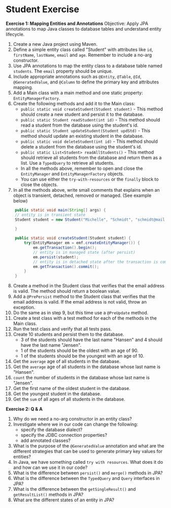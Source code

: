 # Student Exercise

**Exercise 1: Mapping Entities and Annotations**
Objective: Apply JPA annotations to map Java classes to database tables and understand entity lifecycle.

1. Create a new Java project using Maven.
2. Define a simple entity class called "Student" with attributes like `id`, `firstName`, `lastName`, `email` and `age`. Remember to include a no-arg constructor.
3. Use JPA annotations to map the entity class to a database table named `students`. The `email` property should be unique.
4. Include appropriate annotations such as `@Entity`, `@Table`, `@Id`, `@GeneratedValue`, and `@Column` to define the primary key and attributes mapping.
5. Add a Main class with a main method and one static property: `EntityManagerFactory`.
6. Create the following methods and add it to the Main class:
   - `public static void createStudent(Student student)` - This method should create a new student and persist it to the database.
   - `public static Student readStudent(int id)` - This method should read a student from the database using the student's id.
   - `public static Student updateStudent(Student updStd)` - This method should update an existing student in the database.
   - `public static void deleteStudent(int id)` - This method should delete a student from the database using the student's id.
   - `public static List<Student> readAllStudents()` - This method should retrieve all students from the database and return them as a list. Use a `TypedQuery` to retrieve all students. 
   - In all the methods above, remember to open and close the `EntityManager` and `EntityManagerFactory` objects.
   - You can use either the `try-with-resources` or the `finally` block to close the objects.
7. In all the methods above, write small comments that explains when an object is transient, detached, removed or managed. (See example below)

```JAVA
    public static void main(String[] args) {
    // entity is in transient state
    Student student = new Student("Michelle", "Schmidt", "schmidt@mail.com", 30);

    }
    
    public static void createStudent(Student student) {
        try(EntityManager em = emf.createEntityManager()) {
            em.getTransaction().begin();
            // entity is in managed state (after persist)
            em.persist(student);
            // entity is in detached state after the transaction is committed
            em.getTransaction().commit();
        }
    }
```

8. Create a method in the Student class that verifies that the email address is valid. The method should return a boolean value. 
9. Add a `@PrePersist` method to the Student class that verifies that the email address is valid. If the email address is not valid, throw an exception. 
10. Do the same as in step 9, but this time use a `@PreUpdate` method. 
11. Create a test class with a test method for each of the methods in the Main class. 
12. Run the test class and verify that all tests pass. 
13. Create 10 students and persist them to the database. 
    - 3 of the students should have the last name "Hansen" and 4 should have the last name "Jensen".
    - 1 of the students should be the oldest with an age of 90.
    - 1 of the students should be the youngest with an age of 10. 
14. Get the `average` age of all students in the database. 
15. Get the `average` age of all students in the database whose last name is "Hansen".
16. `count` the number of students in the database whose last name is "Jensen". 
17. Get the first name of the oldest student in the database. 
18. Get the youngest student in the database. 
19. Get the `sum` of all ages of all students in the database.

**Exercise 2: Q & A**

1. Why do we need a no-arg constructor in an entity class?
2. Investigate where we in our code can change the following: 
   - specify the database dialect?
   - specify the JDBC connection properties?
   - add annotated classes?
3. What is the purpose of the `@GeneratedValue` annotation and what are the different strategies that can be used to generate primary key values for entities?
4. In Java, we have something called `try with resources`. What does it do and how can we use it in our code?
5. What is the difference between `persist()` and `merge()` methods in JPA?
6. What is the difference between the `TypedQuery` and `Query` interfaces in JPA?
7. What is the difference between the `getSingleResult()` and `getResultList()` methods in JPA?
8. What are the different states of an entity in JPA?